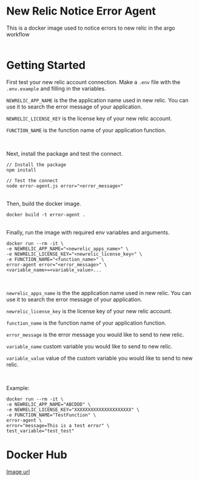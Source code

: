 # New Relic Notice Error Agent
This is a docker image used to notice errors to new relic in the argo workflow
<br />
<br />

# Getting Started
First test your new relic account connection. Make a `.env` file with the `.env.example` and filling in the variables.
<br />

`NEWRELIC_APP_NAME` is the the application name used in new relic. You can use it to search the error message of your application.

`NEWRELIC_LICENSE_KEY` is the license key of your new relic account.

`FUNCTION_NAME` is the function name of your application function.

<br />

Next, install the package and test the connect.

```
// Install the package
npm install

// Test the connect
node error-agent.js error="<error_message>"
```

<br />
Then, build the docker image.

```
docker build -t error-agent .
```
<br />
Finally, run the image with required env variables and arguments.

```
docker run --rm -it \
-e NEWRELIC_APP_NAME="<newrelic_apps_name>" \
-e NEWRELIC_LICENSE_KEY="<newrelic_license_key>" \
-e FUNCTION_NAME="<function_name>" \
error-agent error="<error_message>" \  
<variable_name>=<variable_value>...
```
<br />

`newrelic_apps_name` is the the application name used in new relic. You can use it to search the error message of your application.

`newrelic_license_key` is the license key of your new relic account.

`function_name` is the function name of your application function.

`error_message` is the error message you would like to send to new relic. 

`variable_name` custom variable you would like to send to new relic. 

`variable_value` value of the custom variable you would like to send to new relic. 

<br />

Example:

```
docker run --rm -it \
-e NEWRELIC_APP_NAME="ABCDDD" \
-e NEWRELIC_LICENSE_KEY="XXXXXXXXXXXXXXXXXXXXX" \
-e FUNCTION_NAME="TestFunction" \
error-agent \
error="message=This is a test error" \  
test_variable="test_test"
```
# Docker Hub
[Image url](https://hub.docker.com/repository/docker/johnku001/newrelic-notice-error-agent/general)
